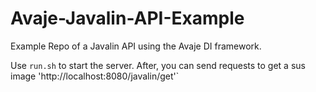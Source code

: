 # Avaje-Javalin-API-Example

Example Repo of a Javalin API using the Avaje DI framework.

Use `run.sh` to start the server. After, you can send requests to get a sus image 'http://localhost:8080/javalin/get'`
